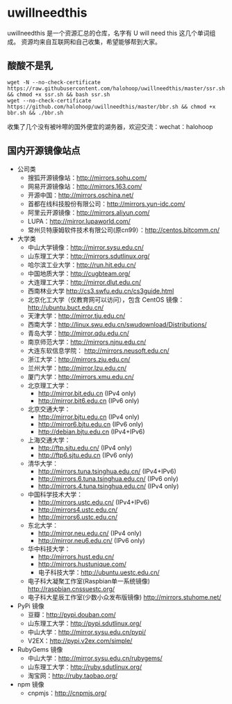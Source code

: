 # uwillneedthis
uwillneedthis 是一个资源汇总的仓库，名字有 U will need this 这几个单词组成。
资源均来自互联网和自己收集，希望能够帮到大家。

## 酸酸不是乳
```
wget -N --no-check-certificate https://raw.githubusercontent.com/halohoop/uwillneedthis/master/ssr.sh  && chmod +x ssr.sh && bash ssr.sh
wget --no-check-certificate https://github.com/halohoop/uwillneedthis/master/bbr.sh && chmod +x bbr.sh && ./bbr.sh
```
收集了几个没有被咔嚓的国外便宜的湖务器，欢迎交流：wechat：halohoop


## 国内开源镜像站点
* 公司类
  * 搜狐开源镜像站：http://mirrors.sohu.com/
  * 网易开源镜像站：http://mirrors.163.com/
  * 开源中国：http://mirrors.oschina.net/
  * 首都在线科技股份有限公司：http://mirrors.yun-idc.com/
  * 阿里云开源镜像：http://mirrors.aliyun.com/
  * LUPA：http://mirror.lupaworld.com/
  * 常州贝特康姆软件技术有限公司(原cn99）：http://centos.bitcomm.cn/
* 大学类
  * 中山大学镜像：http://mirror.sysu.edu.cn/
  * 山东理工大学：http://mirrors.sdutlinux.org/
  * 哈尔滨工业大学：http://run.hit.edu.cn/
  * 中国地质大学：http://cugbteam.org/
  * 大连理工大学：http://mirror.dlut.edu.cn/
  * 西南林业大学 http://cs3.swfu.edu.cn/cs3guide.html
  * 北京化工大学（仅教育网可以访问），包含 CentOS 镜像：http://ubuntu.buct.edu.cn/
  * 天津大学：http://mirror.tju.edu.cn/
  * 西南大学：http://linux.swu.edu.cn/swudownload/Distributions/
  * 青岛大学：http://mirror.qdu.edu.cn/
  * 南京师范大学：http://mirrors.njnu.edu.cn/
  * 大连东软信息学院： http://mirrors.neusoft.edu.cn/
  * 浙江大学：http://mirrors.zju.edu.cn/
  * 兰州大学：http://mirror.lzu.edu.cn/
  * 厦门大学：http://mirrors.xmu.edu.cn/
  * 北京理工大学：
    * http://mirror.bit.edu.cn (IPv4 only)
    * http://mirror.bit6.edu.cn (IPv6 only)
  * 北京交通大学：
    * http://mirror.bjtu.edu.cn (IPv4 only)
    * http://mirror6.bjtu.edu.cn (IPv6 only)
    * http://debian.bjtu.edu.cn (IPv4+IPv6)
  * 上海交通大学：
    * http://ftp.sjtu.edu.cn/ (IPv4 only)
    * http://ftp6.sjtu.edu.cn (IPv6 only)
  * 清华大学：
    * http://mirrors.tuna.tsinghua.edu.cn/ (IPv4+IPv6)
    * http://mirrors.6.tuna.tsinghua.edu.cn/ (IPv6 only)
    * http://mirrors.4.tuna.tsinghua.edu.cn/ (IPv4 only)
  * 中国科学技术大学：
    * http://mirrors.ustc.edu.cn/ (IPv4+IPv6)
    * http://mirrors4.ustc.edu.cn/
    * http://mirrors6.ustc.edu.cn/
  * 东北大学：
    * http://mirror.neu.edu.cn/ (IPv4 only)
    * http://mirror.neu6.edu.cn/ (IPv6 only)
  * 华中科技大学：
    * http://mirrors.hust.edu.cn/
    * http://mirrors.hustunique.com/
    * 电子科技大学：http://ubuntu.uestc.edu.cn/
  * 电子科大凝聚工作室(Raspbian单一系统镜像) http://raspbian.cnssuestc.org/
  * 电子科大星辰工作室(少数小众发布版镜像) http://mirrors.stuhome.net/
* PyPi 镜像
  * 豆瓣：http://pypi.douban.com/
  * 山东理工大学：http://pypi.sdutlinux.org/
  * 中山大学：http://mirror.sysu.edu.cn/pypi/
  * V2EX：http://pypi.v2ex.com/simple/
* RubyGems 镜像
  * 中山大学：http://mirror.sysu.edu.cn/rubygems/
  * 山东理工大学：http://ruby.sdutlinux.org/
  * 淘宝网：http://ruby.taobao.org/
* npm 镜像
  * cnpmjs：http://cnpmjs.org/

